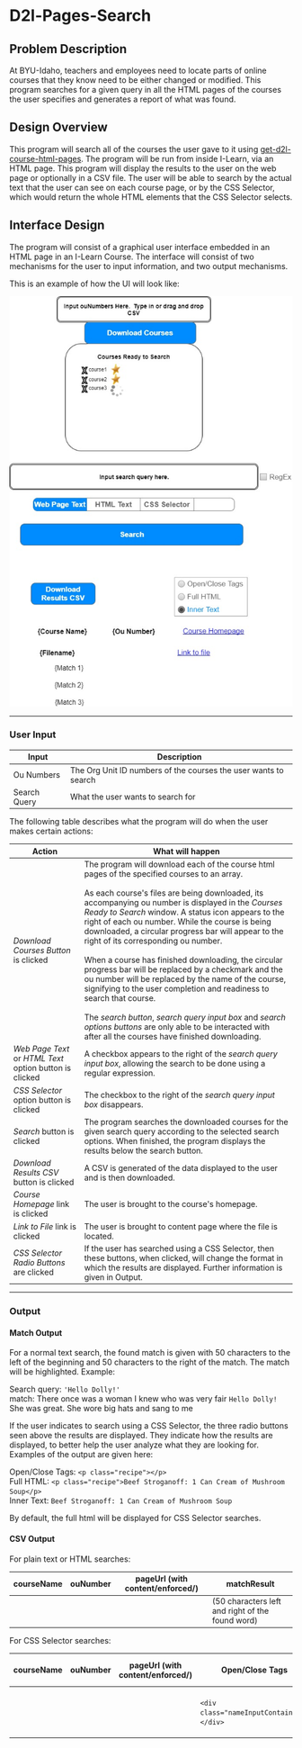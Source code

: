 # D2l-Pages-Search


## Problem Description
At BYU-Idaho, teachers and employees need to locate parts of online courses that they know need to be either changed or modified.  This program searches for a given query in all the HTML pages of the courses the user specifies and generates a report of what was found.

## Design Overview

This program will search all of the courses the user gave to it using [get-d2l-course-html-pages](https://github.com/byuitechops/get-d2l-course-html-pages).  The program will be run from inside I-Learn, via an HTML page.  This program will display the results to the user on the web page or optionally in a CSV file.  The user will be able to search by the actual text that the user can see on each course page, or by the CSS Selector, which would return the whole HTML elements that the CSS Selector selects.

## Interface Design

The program will consist of a graphical user interface embedded in an HTML page in an I-Learn Course.  The interface will consist of two mechanisms for the user to input information, and two output mechanisms.

This is an example of how the UI will look like:

![alt text](./d2l-pages-search_ui_design.jpg "UI Design Mockup")

---
### User Input
Input | Description
----- | ------------------------
Ou Numbers | The Org Unit ID numbers of the courses the user wants to search
Search Query | What the user wants to search for

The following table describes what the program will do when the user makes certain actions:

Action | What will happen
------ | -----------------------
*Download Courses Button* is clicked | The program will download each of the course html pages of the specified courses to an array.<br><br>  As each course's files are being downloaded, its accompanying ou number is displayed in the *Courses Ready to Search* window.  A status icon appears to the right of each ou number.  While the course is being downloaded, a circular progress bar will appear to the right of its corresponding ou number.<br><br>  When a course has finished downloading, the circular progress bar will be replaced by a checkmark and the ou number will be replaced by the name of the course, signifying to the user completion and readiness to search that course.<br><br>  The *search button*, *search query input box* and *search options buttons* are only able to be interacted with after all the courses have finished downloading.
*Web Page Text* or *HTML Text* option button is clicked | A checkbox appears to the right of the *search query input box*, allowing the search to be done using a regular expression.
*CSS Selector* option button is clicked | The checkbox to the right of the *search query input box* disappears.
*Search* button is clicked | The program searches the downloaded courses for the given search query according to the selected search options.  When finished, the program displays the results below the search button.
*Download Results CSV* button is clicked | A CSV is generated of the data displayed to the user and is then downloaded.
*Course Homepage* link is clicked | The user is brought to the course's homepage.
*Link to File* link is clicked | The user is brought to content page where the file is located.
*CSS Selector Radio Buttons* are clicked | If the user has searched using a CSS Selector, then these buttons, when clicked, will change the format in which the results are displayed.  Further information is given in Output.

---
### Output
#### Match Output

For a normal text search, the found match is given with 50 characters to the left of the beginning and 50 characters to the right of the match.  The match will be highlighted.  Example:

Search query: `'Hello Dolly!'`<br>
match: There once was a woman I knew who was very fair ```Hello Dolly!```  She was great.  She wore big hats and sang to me

If the user indicates to search using a CSS Selector, the three radio buttons seen above the results are displayed.  They indicate how the results are displayed, to better help the user analyze what they are looking for.  Examples of the output are given here:

Open/Close Tags: `<p class="recipe"></p>`<br>
Full HTML: `<p class="recipe">Beef Stroganoff: 1 Can Cream of Mushroom Soup</p>`<br>
Inner Text: `Beef Stroganoff: 1 Can Cream of Mushroom Soup`<br>

By default, the full html will be displayed for CSS Selector searches.

#### CSV Output
For plain text or HTML searches:

courseName | ouNumber | pageUrl (with content/enforced/) | matchResult
---------- | -------- | -------------------------------- | -----------
 | | | | (50 characters left and right of the found word)

For CSS Selector searches:

courseName | ouNumber | pageUrl (with content/enforced/) | Open/Close Tags | Full HTML | Full Inner Text
--------- | -------- | -------------------------------- | --------------- | --------- | ------------
| | | | `<div class="nameInputContainer"></div>` | `<div class="nameInputContainer">These are the contents of the div</div>` | These are the contents of the div
